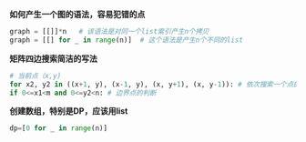 **如何产生一个图的语法，容易犯错的点**
```python
graph = [[]]*n   # 该语法是对同一个list索引产生n个拷贝
graph = [[] for _ in range(n)]  # 这个语法是产生n个不同的list
```

**矩阵四边搜索简洁的写法**
```python
# 当前点（x,y)
for x2, y2 in ((x+1, y), (x-1, y), (x, y+1), (x, y-1)): # 依次搜索一个点的四个邻节点
if 0<=x1<m and 0<=y2<n: # 边界点的判断
```
**创建数组，特别是DP，应该用list**
```python
dp=[0 for _ in range(n)]
```
